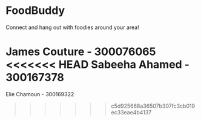 # FoodBuddy
Connect and hang out with foodies around your area!

James Couture - 300076065
<<<<<<< HEAD
Sabeeha Ahamed - 300167378
=======
Elie Chamoun - 300169322
>>>>>>> c5d925668a36507b307fc3cb019ec33eae4b4137
